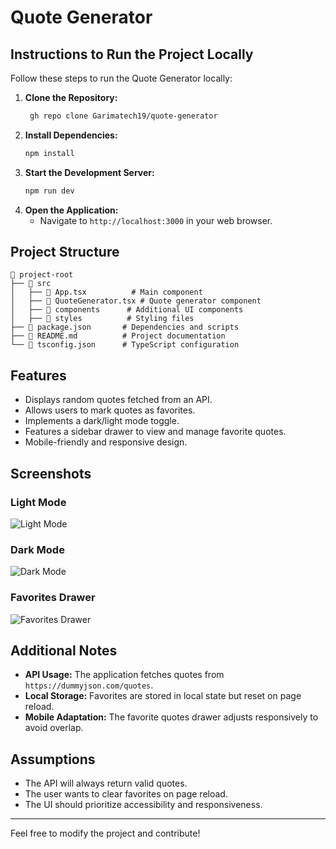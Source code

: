 # Quote Generator

## Instructions to Run the Project Locally

Follow these steps to run the Quote Generator locally:

1. **Clone the Repository:**
   ```bash
    gh repo clone Garimatech19/quote-generator
   ```
2. **Install Dependencies:**
   ```bash
   npm install
   ```
3. **Start the Development Server:**
   ```bash
   npm run dev
   ```
4. **Open the Application:**
   - Navigate to `http://localhost:3000` in your web browser.

## Project Structure

```
📂 project-root
├── 📂 src
│   ├── 📄 App.tsx          # Main component
│   ├── 📄 QuoteGenerator.tsx # Quote generator component
│   ├── 📂 components      # Additional UI components
│   ├── 📂 styles          # Styling files
├── 📄 package.json       # Dependencies and scripts
├── 📄 README.md          # Project documentation
└── 📄 tsconfig.json      # TypeScript configuration
```

## Features
- Displays random quotes fetched from an API.
- Allows users to mark quotes as favorites.
- Implements a dark/light mode toggle.
- Features a sidebar drawer to view and manage favorite quotes.
- Mobile-friendly and responsive design.

## Screenshots
### Light Mode
![Light Mode](screenshots/light-mode.png)

### Dark Mode
![Dark Mode](screenshots/dark-mode.png)

### Favorites Drawer
![Favorites Drawer](screenshots/favorites-drawer.png)

## Additional Notes
- **API Usage:** The application fetches quotes from `https://dummyjson.com/quotes`.
- **Local Storage:** Favorites are stored in local state but reset on page reload.
- **Mobile Adaptation:** The favorite quotes drawer adjusts responsively to avoid overlap.

## Assumptions
- The API will always return valid quotes.
- The user wants to clear favorites on page reload.
- The UI should prioritize accessibility and responsiveness.

---

Feel free to modify the project and contribute!

